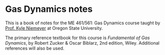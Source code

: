 Gas Dynamics notes
==================

This is a book of notes for the ME 461/561: Gas Dynamics course taught by 
[Prof. Kyle Niemeyer](https://niemeyer-research-group.github.io) at Oregon State University.

The primary reference textbook for this course is *Fundamental of Gas Dynamics*, by Robert Zucker & Oscar Biblarz, 2nd edition, Wiley. Additional references will also be used.

